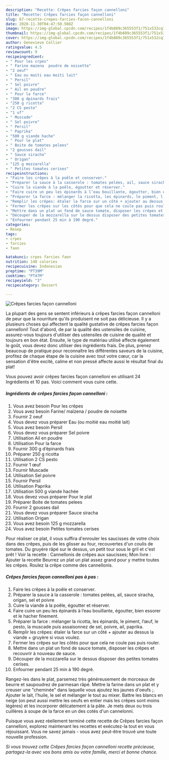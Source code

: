 ```yaml
---
description: "Recette: Crêpes farcies façon cannelloni"
title: "Recette: Crêpes farcies façon cannelloni"
slug: 67-recette-crepes-farcies-facon-cannelloni
date: 2020-11-30T04:47:50.508Z
image: https://img-global.cpcdn.com/recipes/1f4b889c365553f1/751x532cq70/crepes-farcies-facon-cannelloni-photo-principale-de-la-recette.jpg
thumbnail: https://img-global.cpcdn.com/recipes/1f4b889c365553f1/751x532cq70/crepes-farcies-facon-cannelloni-photo-principale-de-la-recette.jpg
cover: https://img-global.cpcdn.com/recipes/1f4b889c365553f1/751x532cq70/crepes-farcies-facon-cannelloni-photo-principale-de-la-recette.jpg
author: Genevieve Collier
ratingvalue: 4.5
reviewcount: 9
recipeingredient:
- " Pour les crpes"
- " Farine mazena  poudre de noisette"
- "2 oeuf"
- " Eau ou moiti eau moiti lait"
- " Persil"
- " Sel poivre"
- " Ail en poudre"
- " Pour la farce"
- "300 g dpinards frais"
- "250 g ricotta"
- "2 CS pesto"
- "1 uf"
- " Muscade"
- " Sel poivre"
- " Persil"
- " Paprika"
- "500 g viande hache"
- " Pour le plat"
- " Boite de tomates pelees"
- "2 gousses dail"
- " Sauce siracha"
- " Origan"
- "125 g mozzarella"
- " Petites tomates cerises"
recipeinstructions:
- "Faire les crêpes à la poêle et conserver."
- "Préparer la sauce à la casserole : tomates pelées, ail, sauce siracha, origan, sel et poivre"
- "Cuire la viande à la poêle, égoutter et réserver."
- "Faire cuire un peu les épinards à l’eau bouillante, égoutter, bien essorer et le hacher finement."
- "Préparer la farce : mélanger la ricotta, les épinards, le piment, l’œuf, le pesto, la muscade puis assaisonnez de sel, poivre, ail, paprika."
- "Remplir les crêpes: étaler la farce sur un côté + ajouter au dessus la viande + gruyère si vous voulez."
- "Fermer les crêpes sur les côtés pour que cela ne coule pas puis rouler."
- "Mettre dans un plat un fond de sauce tomate, disposer les crêpes et recouvrir à nouveau de sauce."
- "Découper de la mozzarella sur le dessus disposer des petites tomates cerises."
- "Enfourner pendant 25 min à 190 degré."
categories:
- Resep
tags:
- crpes
- farcies
- faon

katakunci: crpes farcies faon 
nutrition: 148 calories
recipecuisine: Indonesian
preptime: "PT39M"
cooktime: "PT47M"
recipeyield: "3"
recipecategory: Dessert

---
```



![Crêpes farcies façon cannelloni](https://img-global.cpcdn.com/recipes/1f4b889c365553f1/751x532cq70/crepes-farcies-facon-cannelloni-photo-principale-de-la-recette.jpg)

La plupart des gens se sentent inférieurs à crêpes farcies façon cannelloni de peur que la nourriture qu'ils produisent ne soit pas délicieuse. Il y a plusieurs choses qui affectent la qualité gustative de crêpes farcies façon cannelloni! Tout d'abord, de par la qualité des ustensiles de cuisine, assurez-vous toujours d'utiliser des ustensiles de cuisine de qualité et toujours en bon état. Ensuite, le type de matériau utilisé affecte également le goût, vous devez donc utiliser des ingrédients frais. De plus, prenez beaucoup de pratique pour reconnaître les différentes saveurs de la cuisine, profitez de chaque étape de la cuisine avec tout votre cœur, car la sensation d'être excité, calme et non pressé affecte aussi le résultat final du plat!

<!--inarticleads1-->

Vous pouvez avoir crêpes farcies façon cannelloni en utilisant 24 Ingrédients et 10 pas. Voici comment vous cuire cette.

##### Ingrédients de crêpes farcies façon cannelloni :

1. Vous avez besoin  Pour les crêpes
1. Vous avez besoin  Farine/ maïzena / poudre de noisette
1. Fournir 2 oeuf
1. Vous devez vous préparer  Eau (ou moitié eau moitié lait)
1. Vous avez besoin  Persil
1. Vous devez vous préparer  Sel poivre
1. Utilisation  Ail en poudre
1. Utilisation  Pour la farce
1. Fournir 300 g d’épinards frais
1. Préparer 250 g ricotta
1. Utilisation 2 CS pesto
1. Fournir 1 œuf
1. Fournir  Muscade
1. Utilisation  Sel poivre
1. Fournir  Persil
1. Utilisation  Paprika
1. Utilisation 500 g viande hachée
1. Vous devez vous préparer  Pour le plat
1. Préparer  Boite de tomates pelees
1. Fournir 2 gousses dail
1. Vous devez vous préparer  Sauce siracha
1. Utilisation  Origan
1. Vous avez besoin 125 g mozzarella
1. Vous avez besoin  Petites tomates cerises


Pour réaliser ce plat, il vous suffira d&#39;enrouler les saucisses de votre choix dans des crêpes, puis de les glisser au four, recouvertes d&#39;un coulis de tomates. Du gruyère râpé sur le dessus, un petit tour sous le gril et c&#39;est prêt ! Voir la recette : Cannellonis de crêpes aux saucisses; Mon livre : Ajouter la recette Beurrez un plat un plat assez grand pour y mettre toutes les crêpes. Roulez la crêpe comme des cannellonis. 

<!--inarticleads2-->

##### Crêpes farcies façon cannelloni pas à pas :

1. Faire les crêpes à la poêle et conserver.
1. Préparer la sauce à la casserole : tomates pelées, ail, sauce siracha, origan, sel et poivre
1. Cuire la viande à la poêle, égoutter et réserver.
1. Faire cuire un peu les épinards à l’eau bouillante, égoutter, bien essorer et le hacher finement.
1. Préparer la farce : mélanger la ricotta, les épinards, le piment, l’œuf, le pesto, la muscade puis assaisonnez de sel, poivre, ail, paprika.
1. Remplir les crêpes: étaler la farce sur un côté + ajouter au dessus la viande + gruyère si vous voulez.
1. Fermer les crêpes sur les côtés pour que cela ne coule pas puis rouler.
1. Mettre dans un plat un fond de sauce tomate, disposer les crêpes et recouvrir à nouveau de sauce.
1. Découper de la mozzarella sur le dessus disposer des petites tomates cerises.
1. Enfourner pendant 25 min à 190 degré.


Rangez-les dans le plat, parsemez très généreusement de morceaux de beurre et saupoudrez de parmesan râpé. Mettre la farine dans un plat et y creuser une &#34;cheminée&#34; dans laquelle vous ajoutez les jaunes d&#39;oeufs ;. Ajouter le lait, l&#39;huile, le sel et mélanger le tout au mixer. Battre les blancs en neige (on peut aussi mettre les oeufs en entier mais les crêpes sont moins légères) et les incorporer délicatement à la pâte. Je mets deux ou trois cuillères à soupe de la farce en un des cotés d&#39;un cannelonni. 

<!--inarticleads1-->

<p>
Puisque vous avez réellement terminé cette recette de Crêpes farcies façon cannelloni, explorez maintenant les recettes et exécutez-la tout en vous réjouissant. Vous ne savez jamais - vous avez peut-être trouvé une toute nouvelle profession.
</p>

<p>
<i>Si vous trouvez cette Crêpes farcies façon cannelloni recette précieuse, partagez-la avec vos bons amis ou votre famille, merci et bonne chance.</i>
</p>
